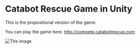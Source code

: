 # Catabot Rescue Game in Unity

This is the propositional version of the game. 

You can play the game here. http://compete.catabotrescue.com


![The image](http://www.catabotrescue.com/assets/img/screenshot.png)
